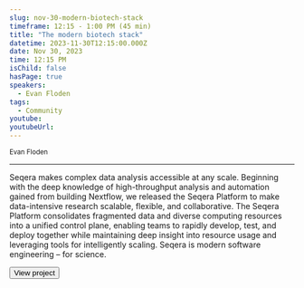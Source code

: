```yaml
---
slug: nov-30-modern-biotech-stack
timeframe: 12:15 - 1:00 PM (45 min)
title: "The modern biotech stack"
datetime: 2023-11-30T12:15:00.000Z
date: Nov 30, 2023
time: 12:15 PM
isChild: false
hasPage: true
speakers:
  - Evan Floden
tags:
  - Community
youtube:
youtubeUrl:
---
```

<div className="mb-4">
  <small className="typo-small">
    Evan Floden
  </small>
</div>

<hr className="border-t border-gray-50 mb-4 opacity-20" />

Seqera makes complex data analysis accessible at any scale. Beginning with the deep knowledge of high-throughput analysis and automation gained from building Nextflow, we released the Seqera Platform to make data-intensive research scalable, flexible, and collaborative. The Seqera Platform consolidates fragmented data and diverse computing resources into a unified control plane, enabling teams to rapidly develop, test, and deploy together while maintaining deep insight into resource usage and leveraging tools for intelligently scaling. Seqera is modern software engineering – for science.

<div>
  <Button to="https://seqera.io/" variant="secondary" size="md" arrow>
    View project
  </Button>
</div>